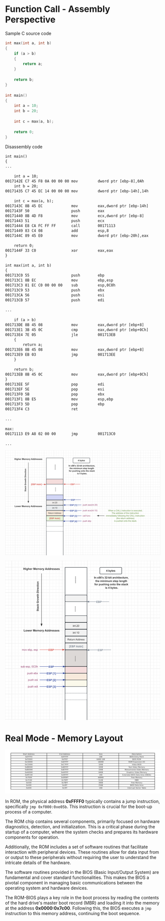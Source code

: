 # Function Call - Assembly Perspective

Sample C source code

```c
int max(int a, int b)
{
    if (a > b)
    {
        return a;
    }
    
    return b;
}

int main()
{
    int a = 10;
    int b = 20;
    
    int c = max(a, b);
    
    return 0;
}
```

Disassembly code

```text
int main()
{
...

	int a = 10;
0017142E C7 45 F8 0A 00 00 00 mov         dword ptr [ebp-8],0Ah  
	int b = 20;
00171435 C7 45 EC 14 00 00 00 mov         dword ptr [ebp-14h],14h  

	int c = max(a, b);
0017143C 8B 45 EC             mov         eax,dword ptr [ebp-14h]  
0017143F 50                   push        eax  
00171440 8B 4D F8             mov         ecx,dword ptr [ebp-8]  
00171443 51                   push        ecx  
00171444 E8 CA FC FF FF       call        00171113  
00171449 83 C4 08             add         esp,8  
0017144C 89 45 E0             mov         dword ptr [ebp-20h],eax  

	return 0;
0017144F 33 C0                xor         eax,eax  
}

int max(int a, int b)
{
001713C0 55                   push        ebp  
001713C1 8B EC                mov         ebp,esp  
001713C3 81 EC C0 00 00 00    sub         esp,0C0h  
001713C9 53                   push        ebx  
001713CA 56                   push        esi  
001713CB 57                   push        edi  

...

	if (a > b)
001713DE 8B 45 08             mov         eax,dword ptr [ebp+8]  
001713E1 3B 45 0C             cmp         eax,dword ptr [ebp+0Ch]  
001713E4 7E 05                jle         001713EB  
	{
		return a;
001713E6 8B 45 08             mov         eax,dword ptr [ebp+8]  
001713E9 EB 03                jmp         001713EE  
	}

	return b;
001713EB 8B 45 0C             mov         eax,dword ptr [ebp+0Ch]  
}
001713EE 5F                   pop         edi  
001713EF 5E                   pop         esi  
001713F0 5B                   pop         ebx  
001713F1 8B E5                mov         esp,ebp  
001713F3 5D                   pop         ebp  
001713F4 C3                   ret  

...

max:
00171113 E9 A8 02 00 00       jmp         001713C0  

...
```

![assembly1](./docs/img/os2.jpg)

![assembly1](./docs/img/os1.jpg)

# Real Mode - Memory Layout

![LayoutTable](./docs/img/2.png)

In ROM, the physical address **0xFFFF0** typically contains a jump instruction, specifically `jmp 0xf000:0xe05b`. This
instruction is crucial for the boot-up process of a computer.

The ROM chip contains several components, primarily focused on hardware diagnostics, detection, and initialization. This
is a critical phase during the startup of a computer, where the system checks and prepares its hardware components for
operation.

Additionally, the ROM includes a set of software routines that facilitate interaction with peripheral devices. These
routines allow for data input from or output to these peripherals without requiring the user to understand the intricate
details of the hardware.

The software routines provided in the BIOS (Basic Input/Output System) are fundamental and cover standard
functionalities. This makes the BIOS a pivotal component in managing basic communications between the operating system
and hardware devices.

The ROM-BIOS plays a key role in the boot process by reading the contents of the hard drive's master boot record (MBR)
and loading it into the memory at the address **0x0000:0x7c00**. Following this, the BIOS executes a `jmp` instruction
to this
memory address, continuing the boot sequence.